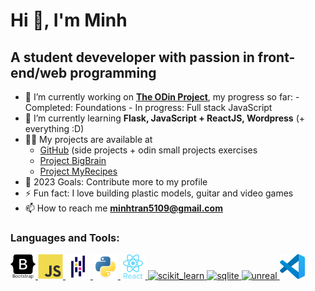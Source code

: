 # Hi 👋, I'm Minh</h1>
## A student deveveloper with passion in front-end/web programming

- 🔭 I’m currently working on [**The ODin Project**](https://www.theodinproject.com/), my progress so far:
      - Completed: Foundations
      - In progress: Full stack JavaScript
- 🌱 I’m currently learning **Flask, JavaScript + ReactJS, Wordpress** (+ everything :D)
- 👨‍💻 My projects are available at 
    - [GitHub](https://github.com/minhtran5109) (side projects + odin small projects exercises
    - [Project BigBrain](https://gitfront.io/r/user-7395346/U7kUArwpeK3j/6080-a3-BigBrain/)
    - [Project MyRecipes](https://gitfront.io/r/user-7395346/GthU95mKhbS1/3900-MyRecipes-backup/)
- 🥅 2023 Goals: Contribute more to my profile
- ⚡ Fun fact: I love building plastic models, guitar and video games
- 📫 How to reach me **minhtran5109@gmail.com**



<h3 align="left">Languages and Tools:</h3>

<p align="left"> 
  <a href="https://getbootstrap.com" target="_blank" rel="noreferrer"> <img src="https://raw.githubusercontent.com/devicons/devicon/master/icons/bootstrap/bootstrap-plain-wordmark.svg" alt="bootstrap" width="40" height="40"/> </a> 
  <a href="https://developer.mozilla.org/en-US/docs/Web/JavaScript" target="_blank" rel="noreferrer"> <img src="https://raw.githubusercontent.com/devicons/devicon/master/icons/javascript/javascript-original.svg" alt="javascript" width="40" height="40"/> </a> 
  <a href="https://pandas.pydata.org/" target="_blank" rel="noreferrer"> <img src="https://raw.githubusercontent.com/devicons/devicon/2ae2a900d2f041da66e950e4d48052658d850630/icons/pandas/pandas-original.svg" alt="pandas" width="40" height="40"/> </a> 
  <a href="https://www.python.org" target="_blank" rel="noreferrer"> <img src="https://raw.githubusercontent.com/devicons/devicon/master/icons/python/python-original.svg" alt="python" width="40" height="40"/> 
  </a> <a href="https://reactjs.org/" target="_blank" rel="noreferrer"> <img src="https://raw.githubusercontent.com/devicons/devicon/master/icons/react/react-original-wordmark.svg" alt="react" width="40" height="40"/> </a> 
  <a href="https://scikit-learn.org/" target="_blank" rel="noreferrer"> <img src="https://upload.wikimedia.org/wikipedia/commons/0/05/Scikit_learn_logo_small.svg" alt="scikit_learn" width="40" height="40"/> </a> 
  <a href="https://www.sqlite.org/" target="_blank" rel="noreferrer"> <img src="https://www.vectorlogo.zone/logos/sqlite/sqlite-icon.svg" alt="sqlite" width="40" height="40"/> </a> 
  <a href="https://unrealengine.com/" target="_blank" rel="noreferrer"> <img src="https://raw.githubusercontent.com/kenangundogan/fontisto/036b7eca71aab1bef8e6a0518f7329f13ed62f6b/icons/svg/brand/unreal-engine.svg" alt="unreal" width="40" height="40"/> </a> 
  <a href="https://code.visualstudio.com/" target="_blank" rel="noreferrer"> <img src="https://raw.githubusercontent.com/devicons/devicon/master/icons/vscode/vscode-original.svg" alt="unreal" width="40" height="40"/> </a> 
</p>
